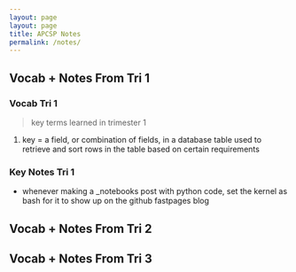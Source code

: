```yaml
---
layout: page
layout: page
title: APCSP Notes
permalink: /notes/
---
```

## Vocab + Notes From Tri 1

### Vocab Tri 1
> key terms learned in trimester 1

1. key = a field, or combination of fields, in a database table used to retrieve and sort rows in the table based on certain requirements

### Key Notes Tri 1
- whenever making a _notebooks post with python code, set the kernel as bash for it to show up on the github fastpages blog

## Vocab + Notes From Tri 2

## Vocab + Notes From Tri 3